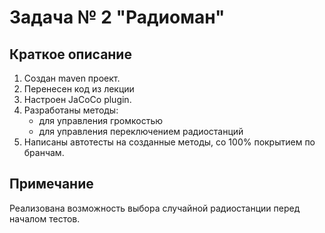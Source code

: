# Задача № 2 "Радиоман"

## Краткое описание

1. Создан maven проект.
2. Перенесен код из лекции 
3. Настроен JaCoCo plugin.
4. Разработаны методы:
    * для управления громкостью 
    * для управления переключением радиостанций 
5. Написаны автотесты на созданные методы, со 100% покрытием по бранчам.

## Примечание

Реализована возможность выбора случайной радиостанции перед началом тестов.
 